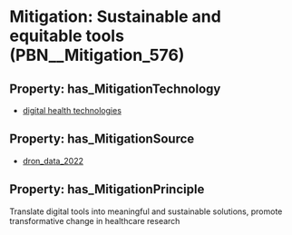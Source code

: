 # Mitigation: __Sustainable and equitable tools__ (PBN__Mitigation_576)

## Property: has_MitigationTechnology

* [digital health technologies](../Technology/PBN__Technology_3327)

## Property: has_MitigationSource

* [dron_data_2022](../Article/PBN__Article_208)

## Property: has_MitigationPrinciple

Translate digital tools into meaningful and sustainable solutions, promote transformative change in healthcare research

